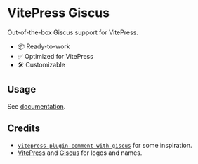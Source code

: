 # VitePress Giscus

Out-of-the-box Giscus support for VitePress.

- 📦 Ready-to-work
- ✅ Optimized for VitePress
- 🛠️ Customizable

## Usage

See [documentation](https://vitepress-giscus.by-ts.top/).

## Credits

- [`vitepress-plugin-comment-with-giscus`](https://github.com/T-miracle/vitepress-plugin-comment-with-giscus) for some inspiration.
- [VitePress](https://vitepress.dev/) and [Giscus](https://giscus.app/) for logos and names.
